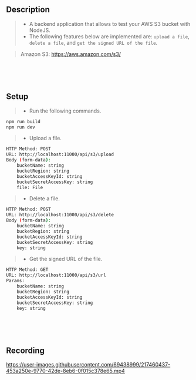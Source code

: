 ## Description

> - A backend application that allows to test your AWS S3 bucket with NodeJS.
> - The following features below are implemented are: `upload a file`, `delete a file`, and `get the signed URL of the file`.

> Amazon S3: https://aws.amazon.com/s3/

<br />
<br />
<br />



## Setup

> - Run the following commands.

```bash
npm run build
npm run dev
```

> - Upload a file.

```bash
HTTP Method: POST
URL: http://localhost:11000/api/s3/upload
Body (form-data):
    bucketName: string
    bucketRegion: string
    bucketAccessKeyId: string
    bucketSecretAccessKey: string
    file: File
```

> - Delete a file.

```bash
HTTP Method: POST
URL: http://localhost:11000/api/s3/delete
Body (form-data):
    bucketName: string
    bucketRegion: string
    bucketAccessKeyId: string
    bucketSecretAccessKey: string
    key: string
```

> - Get the signed URL of the file.

```bash
HTTP Method: GET
URL: http://localhost:11000/api/s3/url
Params:
    bucketName: string
    bucketRegion: string
    bucketAccessKeyId: string
    bucketSecretAccessKey: string
    key: string
```

<br />
<br />
<br />



## Recording


https://user-images.githubusercontent.com/69438999/217460437-453a250e-9770-42de-8eb6-0f015c378e65.mp4

